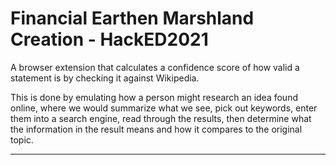 # Financial Earthen Marshland Creation - HackED2021

A browser extension that calculates a confidence score of how valid a statement is by checking it against Wikipedia.

This is done by emulating how a person might research an idea found online, where we would summarize what we see, pick out keywords, enter them into a search engine, read through the results, then determine what the information in the result means and how it compares to the original topic.

___________________________________________________________________________
